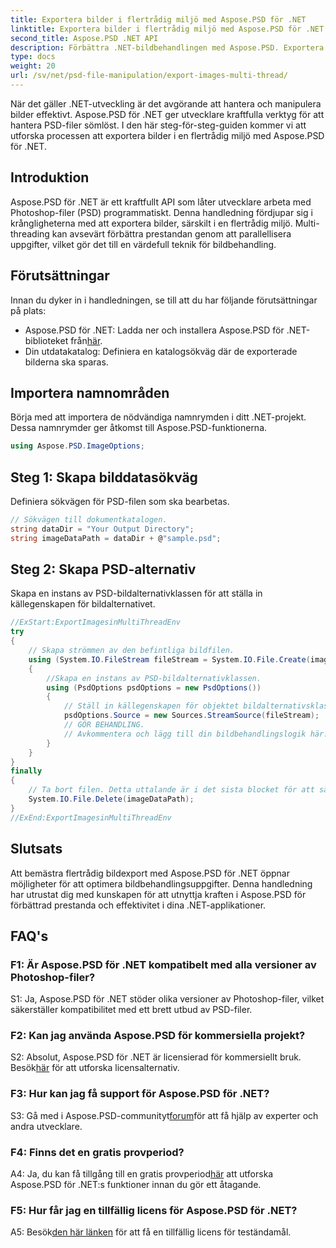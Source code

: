 ```yaml
---
title: Exportera bilder i flertrådig miljö med Aspose.PSD för .NET
linktitle: Exportera bilder i flertrådig miljö med Aspose.PSD för .NET
second_title: Aspose.PSD .NET API
description: Förbättra .NET-bildbehandlingen med Aspose.PSD. Exportera bilder i en flertrådig miljö. Öka prestanda och effektivitet utan ansträngning.
type: docs
weight: 20
url: /sv/net/psd-file-manipulation/export-images-multi-thread/
---
```

När det gäller .NET-utveckling är det avgörande att hantera och manipulera bilder effektivt. Aspose.PSD för .NET ger utvecklare kraftfulla verktyg för att hantera PSD-filer sömlöst. I den här steg-för-steg-guiden kommer vi att utforska processen att exportera bilder i en flertrådig miljö med Aspose.PSD för .NET.
## Introduktion
Aspose.PSD för .NET är ett kraftfullt API som låter utvecklare arbeta med Photoshop-filer (PSD) programmatiskt. Denna handledning fördjupar sig i krångligheterna med att exportera bilder, särskilt i en flertrådig miljö. Multi-threading kan avsevärt förbättra prestandan genom att parallellisera uppgifter, vilket gör det till en värdefull teknik för bildbehandling.
## Förutsättningar
Innan du dyker in i handledningen, se till att du har följande förutsättningar på plats:
-  Aspose.PSD för .NET: Ladda ner och installera Aspose.PSD för .NET-biblioteket från[här](https://releases.aspose.com/psd/net/).
- Din utdatakatalog: Definiera en katalogsökväg där de exporterade bilderna ska sparas.
## Importera namnområden
Börja med att importera de nödvändiga namnrymden i ditt .NET-projekt. Dessa namnrymder ger åtkomst till Aspose.PSD-funktionerna.
```csharp
using Aspose.PSD.ImageOptions;

```
## Steg 1: Skapa bilddatasökväg
Definiera sökvägen för PSD-filen som ska bearbetas.
```csharp
// Sökvägen till dokumentkatalogen.
string dataDir = "Your Output Directory";
string imageDataPath = dataDir + @"sample.psd";
```
## Steg 2: Skapa PSD-alternativ
Skapa en instans av PSD-bildalternativklassen för att ställa in källegenskapen för bildalternativet.
```csharp
//ExStart:ExportImagesinMultiThreadEnv
try
{
    // Skapa strömmen av den befintliga bildfilen.
    using (System.IO.FileStream fileStream = System.IO.File.Create(imageDataPath))
    {
        //Skapa en instans av PSD-bildalternativklassen.
        using (PsdOptions psdOptions = new PsdOptions())
        {
            // Ställ in källegenskapen för objektet bildalternativsklass.
            psdOptions.Source = new Sources.StreamSource(fileStream);
            // GÖR BEHANDLING.
            // Avkommentera och lägg till din bildbehandlingslogik här.
        }
    }
}
finally
{
    // Ta bort filen. Detta uttalande är i det sista blocket för att säkerställa korrekt resursförfogande.
    System.IO.File.Delete(imageDataPath);
}
//ExEnd:ExportImagesinMultiThreadEnv
```
## Slutsats
Att bemästra flertrådig bildexport med Aspose.PSD för .NET öppnar möjligheter för att optimera bildbehandlingsuppgifter. Denna handledning har utrustat dig med kunskapen för att utnyttja kraften i Aspose.PSD för förbättrad prestanda och effektivitet i dina .NET-applikationer.

## FAQ's

### F1: Är Aspose.PSD för .NET kompatibelt med alla versioner av Photoshop-filer?

S1: Ja, Aspose.PSD för .NET stöder olika versioner av Photoshop-filer, vilket säkerställer kompatibilitet med ett brett utbud av PSD-filer.

### F2: Kan jag använda Aspose.PSD för kommersiella projekt?

 S2: Absolut, Aspose.PSD för .NET är licensierad för kommersiellt bruk. Besök[här](https://purchase.aspose.com/buy) för att utforska licensalternativ.

### F3: Hur kan jag få support för Aspose.PSD för .NET?

 S3: Gå med i Aspose.PSD-communityt[forum](https://forum.aspose.com/c/psd/34)för att få hjälp av experter och andra utvecklare.

### F4: Finns det en gratis provperiod?

 A4: Ja, du kan få tillgång till en gratis provperiod[här](https://releases.aspose.com/) att utforska Aspose.PSD för .NET:s funktioner innan du gör ett åtagande.

### F5: Hur får jag en tillfällig licens för Aspose.PSD för .NET?

 A5: Besök[den här länken](https://purchase.aspose.com/temporary-license/) för att få en tillfällig licens för teständamål.